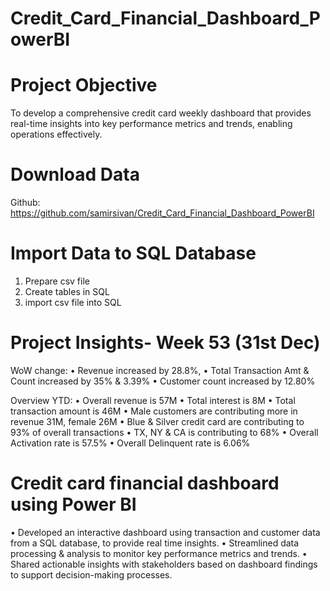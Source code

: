 # Credit_Card_Financial_Dashboard_PowerBI

# Project Objective
 To develop a comprehensive credit card weekly
 dashboard that provides real-time insights into key
 performance metrics and trends, enabling
 operations effectively.

# Download Data
 Github:
 https://github.com/samirsivan/Credit_Card_Financial_Dashboard_PowerBI

# Import Data to SQL Database
 1. Prepare csv file 
 2. Create tables in SQL 
 3. import csv file into SQL

# Project Insights- Week 53 (31st Dec)

WoW change:
• Revenue increased by 28.8%, 
• Total Transaction Amt & Count increased by 35%  &  3.39% 
• Customer count increased by 12.80% 

Overview YTD:
• Overall revenue is 57M 
• Total interest is 8M 
• Total transaction amount is 46M 
• Male customers are contributing more in revenue 31M, female 26M 
• Blue & Silver credit card are contributing to 93% of overall transactions 
• TX, NY & CA is contributing to 68% 
• Overall Activation rate is 57.5% • Overall Delinquent rate is 6.06%

# Credit card financial dashboard using Power BI
 • Developed an interactive dashboard using transaction
   and customer data from a SQL database, to provide real
   time insights.
 • Streamlined data processing & analysis to monitor key
   performance metrics and trends.
 • Shared actionable insights with stakeholders based on
   dashboard findings to support decision-making processes.
